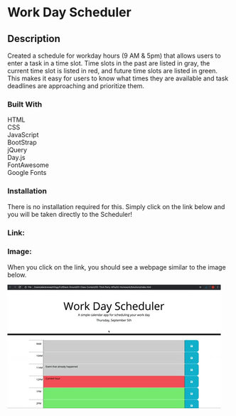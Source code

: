 # Work Day Scheduler

## Description
Created a schedule for workday hours (9 AM & 5pm) that allows users to enter a task in a time slot. Time slots in the past are listed in gray, the current time slot is listed in red, and future time slots are listed in green. This makes it easy for users to know what times they are available and task deadlines are approaching and prioritize them.

### Built With
HTML <br>
CSS  <br>
JavaScript  <br>
BootStrap  <br>
jQuery  <br>
Day.js  <br>
FontAwesome <br>
Google Fonts <br>

### Installation
There is no installation required for this. 
Simply click on the link below and you will be taken directly to the Scheduler!

### Link: 




### Image: 
When you click on the link, you should see a webpage similar to the image below.

<img src="Assets/Work-Day-Scheduler.gif" alt="Work Day Scheduler Image">
